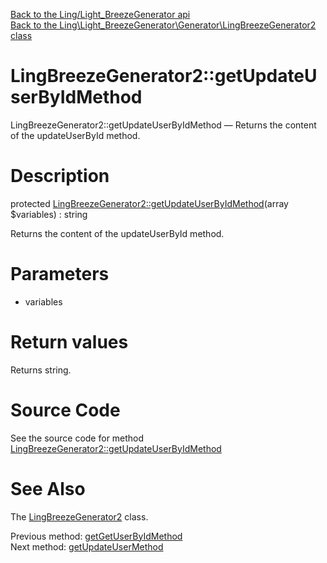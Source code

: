 [Back to the Ling/Light_BreezeGenerator api](https://github.com/lingtalfi/Light_BreezeGenerator/blob/master/doc/api/Ling/Light_BreezeGenerator.md)<br>
[Back to the Ling\Light_BreezeGenerator\Generator\LingBreezeGenerator2 class](https://github.com/lingtalfi/Light_BreezeGenerator/blob/master/doc/api/Ling/Light_BreezeGenerator/Generator/LingBreezeGenerator2.md)


LingBreezeGenerator2::getUpdateUserByIdMethod
================



LingBreezeGenerator2::getUpdateUserByIdMethod — Returns the content of the updateUserById method.




Description
================


protected [LingBreezeGenerator2::getUpdateUserByIdMethod](https://github.com/lingtalfi/Light_BreezeGenerator/blob/master/doc/api/Ling/Light_BreezeGenerator/Generator/LingBreezeGenerator2/getUpdateUserByIdMethod.md)(array $variables) : string




Returns the content of the updateUserById method.




Parameters
================


- variables

    


Return values
================

Returns string.








Source Code
===========
See the source code for method [LingBreezeGenerator2::getUpdateUserByIdMethod](https://github.com/lingtalfi/Light_BreezeGenerator/blob/master/Generator/LingBreezeGenerator2.php#L1365-L1395)


See Also
================

The [LingBreezeGenerator2](https://github.com/lingtalfi/Light_BreezeGenerator/blob/master/doc/api/Ling/Light_BreezeGenerator/Generator/LingBreezeGenerator2.md) class.

Previous method: [getGetUserByIdMethod](https://github.com/lingtalfi/Light_BreezeGenerator/blob/master/doc/api/Ling/Light_BreezeGenerator/Generator/LingBreezeGenerator2/getGetUserByIdMethod.md)<br>Next method: [getUpdateUserMethod](https://github.com/lingtalfi/Light_BreezeGenerator/blob/master/doc/api/Ling/Light_BreezeGenerator/Generator/LingBreezeGenerator2/getUpdateUserMethod.md)<br>

